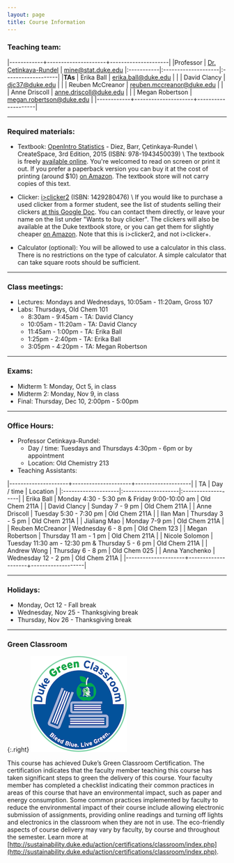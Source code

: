 ```yaml
---
layout: page
title: Course Information
---
```


### Teaching team:

|------------+---------------------+---------------------|
|Professor   | [Dr. Çetinkaya-Rundel](http://stat.duke.edu/~mc301) | [mine@stat.duke.edu](mailto:mine@stat.duke.edu)
|:-----------|:--------------------|:-------------------|
|**TAs**     | Erika Ball          | [erika.ball@duke.edu](mailto:erika.ball@duke.edu) |
|            | David Clancy        | [djc37@duke.edu](mailto:djc37@duke.edu) |
|            | Reuben McCreanor    | [reuben.mccreanor@duke.edu](mailto:reuben.mccreanor@duke.edu) |
|            | Anne Driscoll       | [anne.driscoll@duke.edu](mailto:anne.driscoll@duke.edu) |
|            | Megan Robertson     | [megan.robertson@duke.edu](mailto:megan.robertson@duke.edu) |
|------------+---------------------+--------------------|

* * *

### Required materials:

* Textbook: [OpenIntro Statistics](http://openintro.org/os) - Diez, Barr, Çetinkaya-Rundel \\
   CreateSpace, 3rd Edition, 2015 (ISBN: 978-1943450039) \\
The textbook is freely [available online](http://openintro.org/os). You're welcomed to read on screen or print it out. If you prefer a paperback version you can buy it at the cost of printing (around $10) [on Amazon](http://openintro.org/os). The textbook store will not carry copies of this text.

* Clicker: [i>clicker2](http://www.amazon.com/I-Clicker-2-I-Clicker/dp/1429280476) (ISBN: 1429280476) \\
If you would like to purchase a used clicker from a former student, see the list of students selling their clickers [at this Google Doc](https://docs.google.com/spreadsheet/ccc?key=0AkY2lFgS9uiDdE1fMkZUZnp6alJDSG9tYlIwTFJWdnc#gid=0). You can contact them directly, or leave your name on the list under "Wants to buy clicker". The clickers will also be available at the Duke textbook store, or you can get them for slightly cheaper [on Amazon](http://www.amazon.com/I-Clicker-2-I-Clicker/dp/1429280476). Note that this is i>clicker2, and not i>clicker+.

* Calculator (optional): You will be allowed to use a calculator in this class. There is no restrictions on the type of calculator. A simple calculator that can take square roots should be sufficient.

* * *

### Class meetings:
* Lectures: Mondays and Wednesdays, 10:05am - 11:20am, Gross 107
* Labs: Thursdays, Old Chem 101
    * 8:30am - 9:45am - TA: David Clancy
    * 10:05am - 11:20am - TA: David Clancy
    * 11:45am - 1:00pm - TA: Erika Ball
    * 1:25pm - 2:40pm - TA: Erika Ball
    * 3:05pm - 4:20pm - TA: Megan Robertson

* * *

### <a name="exams"></a>Exams:

* Midterm 1: Monday, Oct 5, in class
* Midterm 2: Monday, Nov 9, in class
* Final: Thursday, Dec 10,  2:00pm - 5:00pm

* * *

### <a name="oh"></a>Office Hours:
* Professor Cetinkaya-Rundel:
    * Day / time: Tuesdays and Thursdays 4:30pm - 6pm or by appointment
    * Location: Old Chemistry 213
* Teaching Assistants:

|---------------------+---------------------+--------------------|
| TA                  | Day / time          | Location           |
|:--------------------|:--------------------|:-------------------|
| Erika Ball          | Monday 4:30 - 5:30 pm & Friday 9:00-10:00 am | Old Chem 211A |
| David Clancy        | Sunday 7 - 9 pm                 | Old Chem 211A |
| Anne Driscoll       | Tuesday 5:30 - 7:30 pm          | Old Chem 211A |
| Ilan Man            | Thursday 3 - 5 pm               | Old Chem 211A |
| Jialiang Mao        | Monday 7-9 pm                   | Old Chem 211A |
| Reuben McCreanor    | Wednesday 6 - 8 pm              | Old Chem 123 |
| Megan Robertson     | Thursday 11 am - 1 pm              | Old Chem 211A |
| Nicole Solomon      | Tuesday 11:30 am - 12:30 pm & Thursday 5 - 6 pm | Old Chem 211A |
| Andrew Wong         | Thursday 6 - 8 pm               | Old Chem 025 |
| Anna Yanchenko      | Wednesday 12 - 2 pm             | Old Chem 211A |
|---------------------+--------------------+-------------------|


* * *

### Holidays:

* Monday, Oct 12 - Fall break
* Wednesday, Nov 25 - Thanksgiving break
* Thursday, Nov 26 - Thanksgiving break

* * *

### Green Classroom

{:.right}
![DukeGreenClassroomCertification](DukeGreenClassroomCertification-Logo.png)

This course has achieved Duke’s Green Classroom Certification. The certification indicates that the faculty member teaching this course has taken significant steps to green the delivery of this course. Your faculty member has completed a checklist indicating their common practices in areas of this course that have an environmental impact, such as paper and energy consumption. Some common practices implemented by faculty to reduce the environmental impact of their course include allowing electronic submission of assignments, providing online readings and turning off lights and electronics in the classroom when they are not in use. The eco-friendly aspects of course delivery may vary by faculty, by course and throughout the semester. Learn more at [http://sustainability.duke.edu/action/certifications/classroom/index.php](http://sustainability.duke.edu/action/certifications/classroom/index.php).
